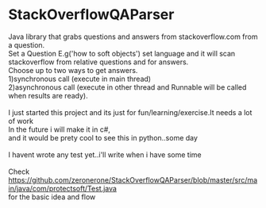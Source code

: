 # StackOverflowQAParser
Java library that grabs questions and answers from stackoverflow.com from a question.<br>
Set a Question E.g('how to soft objects') set language and it will scan stackoverflow from
relative questions and for answers. <br>
Choose up to two ways to get answers.<br>
1)synchronous call (execute in main thread)<br>
2)asynchronous call (execute in other thread and Runnable will be called when results are ready).<br>
<br>
I just started this project and its just for fun/learning/exercise.It needs a lot of work<br>
In the future i will make it in c#,<br>
and it would be prety cool to see this in python..some day
<br>
<br>
I havent wrote any test yet..i'll write when i have some time
<br>
<br>
Check https://github.com/zeronerone/StackOverflowQAParser/blob/master/src/main/java/com/protectsoft/Test.java
<br>
for the basic idea and flow
